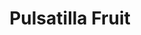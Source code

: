 ---
title: "Pulsatilla Fruit"
images:
  - /images/DSC_1896.jpg
tags:
- work
- flora
weight: 1896
---